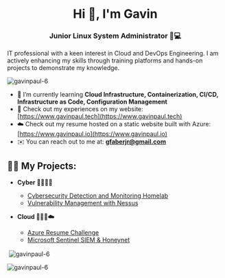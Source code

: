 <h1 align="center">Hi 👋, I'm Gavin</h1>
<h3 align="center"> Junior Linux System Administrator 🐧💻</h3>

<p>IT professional with a keen interest in Cloud and DevOps Engineering. I am actively enhancing my skills through training platforms and hands-on projects to demonstrate my knowledge.</p>

<p align="left"> <img src="https://komarev.com/ghpvc/?username=gavinpaul-6&label=Profile%20views&color=0e75b6&style=flat" alt="gavinpaul-6" /> </p>

- 🧠 I’m currently learning **Cloud Infrastructure, Containerization, CI/CD, Infrastructure as Code, Configuration Management**
- 📝 Check out my experiences on my website: [https://www.gavinpaul.tech](https://www.gavinpaul.tech)
- ☁️ Check out my resume hosted on a static website built with Azure: [https://www.gavinpaul.io](https://www.gavinpaul.io)
- ✉️ You can reach out to me at: **gfaberjr@gmail.com**

<h2>👨‍💻 My Projects:</h2>

- <b>Cyber 👨🏽‍💻🔎</b>
  - [Cybersecurity Detection and Monitoring Homelab](https://github.com/gavinpaul-6/SOC-Lab)
  - [Vulnerability Management with Nessus](https://github.com/gavinpaul-6/Vulnerability-Management-using-Nessus)  

- <b>Cloud 👨🏽‍💻☁️</b>
  - [Azure Resume Challenge](https://github.com/gavinpaul-6/azure-resume)
  - [Microsoft Sentinel SIEM & Honeynet](https://github.com/gavinpaul-6/microsoft-sentinel-siem)


[youtube]: https://www.youtube.com/c/gavinpaultech
[linkedin]: https://linkedin.com/in/gavin-faber




<p>&nbsp;<img align="center" src="https://github-readme-stats.vercel.app/api?username=gavinpaul-6&show_icons=true&locale=en" alt="gavinpaul-6" /></p>

<p><img align="center" src="https://github-readme-streak-stats.herokuapp.com/?user=gavinpaul-6&" alt="gavinpaul-6" /></p>
